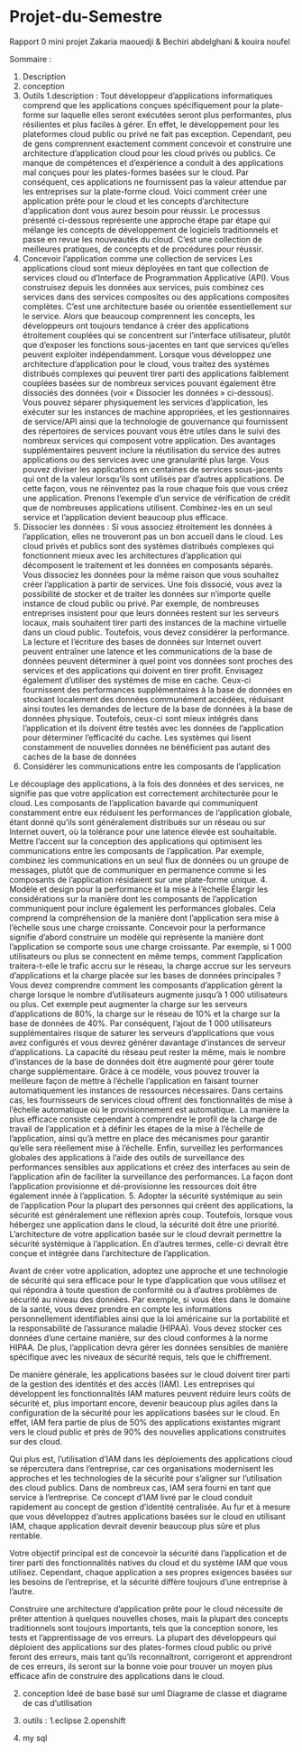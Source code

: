 # Projet-du-Semestre
Rapport 0 mini projet
Zakaria maouedji & Bechiri abdelghani & kouira noufel


Sommaire : 
1.	Description
2.	conception
3.	Outils 
1.description : Tout développeur d’applications informatiques comprend que les applications conçues spécifiquement pour la plate-forme sur laquelle elles seront exécutées seront plus performantes, plus résilientes et plus faciles à gérer. En effet, le développement pour les plateformes cloud public ou privé ne fait pas exception.
Cependant, peu de gens comprennent exactement comment concevoir et construire une architecture d’application cloud pour les cloud privés ou publics. Ce manque de compétences et d’expérience a conduit à des applications mal conçues pour les plates-formes basées sur le cloud. Par conséquent, ces applications ne fournissent pas la valeur attendue par les entreprises sur la plate-forme cloud.
Voici comment créer une application prête pour le cloud et les concepts d’architecture d’application dont vous aurez besoin pour réussir. Le processus présenté ci-dessous représente une approche étape par étape qui mélange les concepts de développement de logiciels traditionnels et passe en revue les nouveautés du cloud. C’est une collection de meilleures pratiques, de concepts et de procédures pour réussir.
1. Concevoir l’application comme une collection de services
Les applications cloud sont mieux déployées en tant que collection de services cloud ou d’Interface de Programmation Applicative (API). Vous construisez depuis les données aux services, puis combinez ces services dans des services composites ou des applications composites complètes.
C’est une architecture basée ou orientée essentiellement sur le service. Alors que beaucoup comprennent les concepts, les développeurs ont toujours tendance à créer des applications étroitement couplées qui se concentrent sur l’interface utilisateur, plutôt que d’exposer les fonctions sous-jacentes en tant que services qu’elles peuvent exploiter indépendamment.
Lorsque vous développez une architecture d’application pour le cloud, vous traitez des systèmes distribués complexes qui peuvent tirer parti des applications faiblement couplées basées sur de nombreux services pouvant également être dissociés des données (voir « Dissocier les données » ci-dessous). Vous pouvez séparer physiquement les services d’application, les exécuter sur les instances de machine appropriées, et les gestionnaires de service/API ainsi que la technologie de gouvernance qui fournissent des répertoires de services pouvant vous être utiles dans le suivi des nombreux services qui composent votre application.
Des avantages supplémentaires peuvent inclure la réutilisation du service des autres applications ou des services avec une granularité plus large. Vous pouvez diviser les applications en centaines de services sous-jacents qui ont de la valeur lorsqu’ils sont utilisés par d’autres applications. De cette façon, vous ne réinventez pas la roue chaque fois que vous créez une application. Prenons l’exemple d’un service de vérification de crédit que de nombreuses applications utilisent. Combinez-les en un seul service et l’application devient beaucoup plus efficace.
2. Dissocier les données :
Si vous associez étroitement les données à l’application, elles ne trouveront pas un bon accueil dans le cloud. Les cloud privés et publics sont des systèmes distribués complexes qui fonctionnent mieux avec les architectures d’application qui décomposent le traitement et les données en composants séparés.
Vous dissociez les données pour la même raison que vous souhaitez créer l’application à partir de services. Une fois dissocié, vous avez la possibilité de stocker et de traiter les données sur n’importe quelle instance de cloud public ou privé. Par exemple, de nombreuses entreprises insistent pour que leurs données restent sur les serveurs locaux, mais souhaitent tirer parti des instances de la machine virtuelle dans un cloud public.
Toutefois, vous devez considérer la performance. La lecture et l’écriture des bases de données sur Internet ouvert peuvent entraîner une latence et les communications de la base de données peuvent déterminer à quel point vos données sont proches des services et des applications qui doivent en tirer profit.
Envisagez également d’utiliser des systèmes de mise en cache. Ceux-ci fournissent des performances supplémentaires à la base de données en stockant localement des données communément accédées, réduisant ainsi toutes les demandes de lecture de la base de données à la base de données physique. Toutefois, ceux-ci sont mieux intégrés dans l’application et ils doivent être testés avec les données de l’application pour déterminer l’efficacité du cache. Les systèmes qui lisent constamment de nouvelles données ne bénéficient pas autant des caches de la base de données
3. Considérer les communications entre les composants de l’application

Le découplage des applications, à la fois des données et des services, ne signifie pas que votre application est correctement architecturée pour le cloud. Les composants de l’application bavarde qui communiquent constamment entre eux réduisent les performances de l’application globale, étant donné qu’ils sont généralement distribués sur un réseau ou sur Internet ouvert, où la tolérance pour une latence élevée est souhaitable.
Mettre l’accent sur la conception des applications qui optimisent les communications entre les composants de l’application. Par exemple, combinez les communications en un seul flux de données ou un groupe de messages, plutôt que de communiquer en permanence comme si les composants de l’application résidaient sur une plate-forme unique.
4.	Modèle et design pour la performance et la mise à l’échelle
Élargir les considérations sur la manière dont les composants de l’application communiquent pour inclure également les performances globales. Cela comprend la compréhension de la manière dont l’application sera mise à l’échelle sous une charge croissante.
Concevoir pour la performance signifie d’abord construire un modèle qui représente la manière dont l’application se comporte sous une charge croissante. Par exemple, si 1 000 utilisateurs ou plus se connectent en même temps, comment l’application traitera-t-elle le trafic accru sur le réseau, la charge accrue sur les serveurs d’applications et la charge placée sur les bases de données principales ? Vous devez comprendre comment les composants d’application gèrent la charge lorsque le nombre d’utilisateurs augmente jusqu’à 1 000 utilisateurs ou plus.
Cet exemple peut augmenter la charge sur les serveurs d’applications de 80%, la charge sur le réseau de 10% et la charge sur la base de données de 40%. Par conséquent, l’ajout de 1 000 utilisateurs supplémentaires risque de saturer les serveurs d’applications que vous avez configurés et vous devrez générer davantage d’instances de serveur d’applications. La capacité du réseau peut rester la même, mais le nombre d’instances de la base de données doit être augmenté pour gérer toute charge supplémentaire.
Grâce à ce modèle, vous pouvez trouver la meilleure façon de mettre à l’échelle l’application en faisant tourner automatiquement les instances de ressources nécessaires. Dans certains cas, les fournisseurs de services cloud offrent des fonctionnalités de mise à l’échelle automatique où le provisionnement est automatique. La manière la plus efficace consiste cependant à comprendre le profil de la charge de travail de l’application et à définir les étapes de la mise à l’échelle de l’application, ainsi qu’à mettre en place des mécanismes pour garantir qu’elle sera réellement mise à l’échelle.
Enfin, surveillez les performances globales des applications à l’aide des outils de surveillance des performances sensibles aux applications et créez des interfaces au sein de l’application afin de faciliter la surveillance des performances. La façon dont l’application provisionne et dé-provisionne les ressources doit être également innée à l’application.
5.	Adopter la sécurité systémique au sein de l’application
Pour la plupart des personnes qui créent des applications, la sécurité est généralement une réflexion après coup. Toutefois, lorsque vous hébergez une application dans le cloud, la sécurité doit être une priorité. L’architecture de votre application basée sur le cloud devrait permettre la sécurité systémique à l’application. En d’autres termes, celle-ci devrait être conçue et intégrée dans l’architecture de l’application.

Avant de créer votre application, adoptez une approche et une technologie de sécurité qui sera efficace pour le type d’application que vous utilisez et qui répondra à toute question de conformité ou à d’autres problèmes de sécurité au niveau des données. Par exemple, si vous êtes dans le domaine de la santé, vous devez prendre en compte les informations personnellement identifiables ainsi que la loi américaine sur la portabilité et la responsabilité de l’assurance maladie (HIPAA). Vous devez stocker ces données d’une certaine manière, sur des cloud conformes à la norme HIPAA. De plus, l’application devra gérer les données sensibles de manière spécifique avec les niveaux de sécurité requis, tels que le chiffrement.

De manière générale, les applications basées sur le cloud doivent tirer parti de la gestion des identités et des accès (IAM). Les entreprises qui développent les fonctionnalités IAM matures peuvent réduire leurs coûts de sécurité et, plus important encore, devenir beaucoup plus agiles dans la configuration de la sécurité pour les applications basées sur le cloud. En effet, IAM fera partie de plus de 50% des applications existantes migrant vers le cloud public et près de 90% des nouvelles applications construites sur des cloud.

Qui plus est, l’utilisation d’IAM dans les déploiements des applications cloud se répercutera dans l’entreprise, car ces organisations modernisent les approches et les technologies de la sécurité pour s’aligner sur l’utilisation des cloud publics. Dans de nombreux cas, IAM sera fourni en tant que service à l’entreprise. Ce concept d’IAM livré par le cloud conduit rapidement au concept de gestion d’identité centralisée. Au fur et à mesure que vous développez d’autres applications basées sur le cloud en utilisant IAM, chaque application devrait devenir beaucoup plus sûre et plus rentable.

Votre objectif principal est de concevoir la sécurité dans l’application et de tirer parti des fonctionnalités natives du cloud et du système IAM que vous utilisez. Cependant, chaque application a ses propres exigences basées sur les besoins de l’entreprise, et la sécurité diffère toujours d’une entreprise à l’autre.

Construire une architecture d’application prête pour le cloud nécessite de prêter attention à quelques nouvelles choses, mais la plupart des concepts traditionnels sont toujours importants, tels que la conception sonore, les tests et l’apprentissage de vos erreurs. La plupart des développeurs qui déploient des applications sur des plates-formes cloud public ou privé feront des erreurs, mais tant qu’ils reconnaîtront, corrigeront et apprendront de ces erreurs, ils seront sur la bonne voie pour trouver un moyen plus efficace afin de construire des applications dans le cloud.

2. conception 
Ideé de base basé sur uml
Diagrame de classe et diagrame de cas d’utilisation 
 

3. outils :
1.eclipse 
2.openshift
 


3. my sql
 
